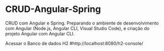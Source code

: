 # CRUD-Angular-Spring
 CRUD com Angular e Spring.
 Preparando o ambiente de desenvolvimento com Angular (Node.js, Angular CLI, Visual Studio Code), e criação do projeto Angular com Angular CLI.


 Acessar o Banco de dados H2
 #http://localhost:8080/h2-console/
